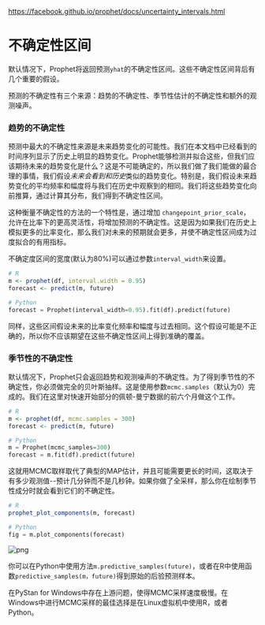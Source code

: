 https://facebook.github.io/prophet/docs/uncertainty_intervals.html

# 不确定性区间

默认情况下，Prophet将返回预测`yhat`的不确定性区间。这些不确定性区间背后有几个重要的假设。

预测的不确定性有三个来源：趋势的不确定性、季节性估计的不确定性和额外的观测噪声。



### 趋势的不确定性

预测中最大的不确定性来源是未来趋势变化的可能性。我们在本文档中已经看到的时间序列显示了历史上明显的趋势变化。Prophet能够检测并拟合这些，但我们应该期待未来的趋势变化是什么？这是不可能确定的，所以我们做了我们能做的最合理的事情，我们假设*未来会看到和历史*类似的趋势变化。特别是，我们假设未来趋势变化的平均频率和幅度将与我们在历史中观察到的相同。我们将这些趋势变化向前推算，通过计算其分布，我们得到不确定性区间。

这种衡量不确定性的方法的一个特性是，通过增加  `changepoint_prior_scale`，允许在比率下的更高灵活性，将增加预测的不确定性。这是因为如果我们在历史上模拟更多的比率变化，那么我们对未来的预期就会更多，并使不确定性区间成为过度拟合的有用指标。

不确定度区间的宽度(默认为80%)可以通过参数`interval_width`来设置。

```R
# R
m <- prophet(df, interval.width = 0.95)
forecast <- predict(m, future)
```

```Python
# Python
forecast = Prophet(interval_width=0.95).fit(df).predict(future)
```

同样，这些区间假设未来的比率变化频率和幅度与过去相同。这个假设可能是不正确的，所以你不应该期望在这些不确定性区间上得到准确的覆盖。



### 季节性的不确定性

默认情况下，Prophet只会返回趋势和观测噪声的不确定性。为了得到季节性的不确定性，你必须做完全的贝叶斯抽样。这是使用参数`mcmc.samples`（默认为0）完成的。我们在这里对快速开始部分的佩顿-曼宁数据的前六个月做这个工作。

```R
# R
m <- prophet(df, mcmc.samples = 300)
forecast <- predict(m, future)
```

```Python
# Python
m = Prophet(mcmc_samples=300)
forecast = m.fit(df).predict(future)
```

这就用MCMC取样取代了典型的MAP估计，并且可能需要更长的时间，这取决于有多少观测值--预计几分钟而不是几秒钟。如果你做了全采样，那么你在绘制季节性成分时就会看到它们的不确定性。

```R
# R
prophet_plot_components(m, forecast)
```

```python
# Python
fig = m.plot_components(forecast)
```

![png](https://facebook.github.io/prophet/static/uncertainty_intervals_files/uncertainty_intervals_10_0.png)

你可以在Python中使用方法`m.predictive_samples(future)`，或者在R中使用函数`predictive_samples(m，future)`得到原始的后验预测样本。

在PyStan for Windows中存在上游问题，使得MCMC采样速度极慢。在Windows中进行MCMC采样的最佳选择是在Linux虚拟机中使用R，或者Python。